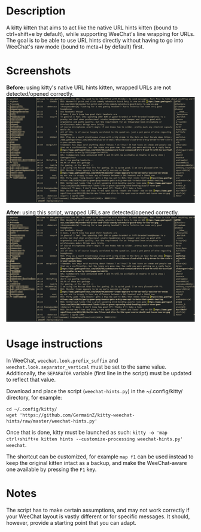 Description
===========

A kitty kitten that aims to act like the native URL hints kitten (bound to
ctrl+shift+e by default), while supporting WeeChat's line wrapping for URLs.
The goal is to be able to use URL hints directly without having to go into
WeeChat's raw mode (bound to meta+l by default) first.

Screenshots
===========

**Before:** using kitty's native URL hints kitten, wrapped URLs are not
detected/opened correctly.  
![Before](img/before.png)

**After:** using this script, wrapped URLs are detected/opened correctly.
![After](img/after.png)

Usage instructions
==================

In WeeChat, `weechat.look.prefix_suffix` and `weechat.look.separator_vertical`
must be set to the same value. Additionally, the `SEPARATOR` variable (first
line in the script) must be updated to reflect that value.

Download and place the script (`weechat-hints.py`) in the ~/.config/kitty/
directory, for example:

    cd ~/.config/kitty/
    wget 'https://github.com/GermainZ/kitty-weechat-hints/raw/master/weechat-hints.py'

Once that is done, kitty must be launched as such: `kitty -o 'map
ctrl+shift+e kitten hints --customize-processing weechat-hints.py' weechat`.

The shortcut can be customized, for example `map f1` can be used instead to
keep the original kitten intact as a backup, and make the WeeChat-aware one
available by pressing the `F1` key.

Notes
=====

The script has to make certain assumptions, and may not work correctly if your
WeeChat layout is vastly different or for specific messages. It should,
however, provide a starting point that you can adapt.
